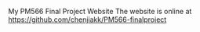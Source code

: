 My PM566 Final Project Website
The website is online at https://github.com/chenjiakk/PM566-finalproject